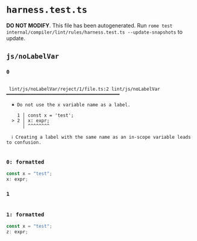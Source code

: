 # `harness.test.ts`

**DO NOT MODIFY**. This file has been autogenerated. Run `rome test internal/compiler/lint/rules/harness.test.ts --update-snapshots` to update.

## `js/noLabelVar`

### `0`

```

 lint/js/noLabelVar/reject/1/file.ts:2 lint/js/noLabelVar ━━━━━━━━━━━━━━━━━━━━━━━━━━━━━━━━━━━━━━━━━━

  ✖ Do not use the x variable name as a label.

    1 │ const x = 'test';
  > 2 │ x: expr;
      │ ^^^^^^^^

  ℹ Creating a label with the same name as an in-scope variable leads to confusion.


```

### `0: formatted`

```ts
const x = "test";
x: expr;

```

### `1`

```

```

### `1: formatted`

```ts
const x = "test";
z: expr;

```
